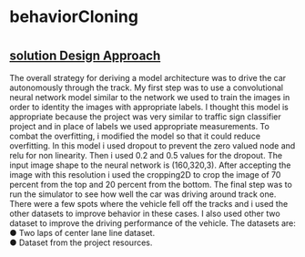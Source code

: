# behaviorCloning
# <h2><u>solution Design Approach</u></h2>
<p>The overall strategy for deriving a model architecture was to drive the car
autonomously through the track.
My first step was to use a convolutional neural network model similar to the
network we used to train the images in order to identity the images with appropriate labels. I
thought this model is appropriate because the project was very similar to traffic sign classifier
project and in place of labels we used appropriate measurements.
To combat the overfitting, i modified the model so that it could reduce overfitting. In
this model i used dropout to prevent the zero valued node and relu for non linearity.
Then i used 0.2 and 0.5 values for the dropout. The input image shape to the
neural network is (160,320,3). After accepting the image with this resolution i used the
cropping2D to crop the image of 70 percent from the top and 20 percent from the bottom.
The final step was to run the simulator to see how well the car was driving around
track one. There were a few spots where the vehicle fell off the tracks and i used the other
datasets to improve behavior in these cases. I also used other two dataset to improve the
driving performance of the vehicle. The datasets are:
<br>● Two laps of center lane line dataset.
<br>● Dataset from the project resources. </p>
